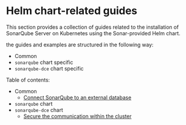# Helm chart-related guides

This section provides a collection of guides related to the installation of SonarQube Server on Kubernetes using the Sonar-provided Helm chart.

the guides and examples are structured in the following way:
- Common
- `sonarqube` chart specific
- `sonarqube-dce` chart specific

Table of contents:
- Common
  - [Connect SonarQube to an external database](common/connect-external-db.md)
- `sonarqube` chart
- `sonarqube-dce` chart
  - [Secure the communication within the cluster](dce/secure-communication.md)